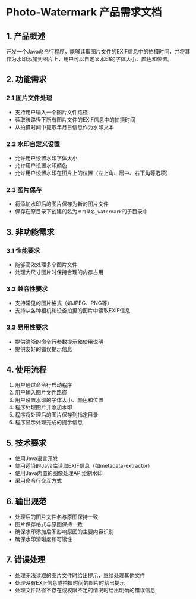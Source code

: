 # Photo-Watermark 产品需求文档

## 1. 产品概述

开发一个Java命令行程序，能够读取图片文件的EXIF信息中的拍摄时间，并将其作为水印添加到图片上，用户可以自定义水印的字体大小、颜色和位置。

## 2. 功能需求

### 2.1 图片文件处理
- 支持用户输入一个图片文件路径
- 读取该路径下所有图片文件的EXIF信息中的拍摄时间
- 从拍摄时间中提取年月日信息作为水印文本

### 2.2 水印自定义设置
- 允许用户设置水印字体大小
- 允许用户设置水印颜色
- 允许用户设置水印在图片上的位置（左上角、居中、右下角等选项）

### 2.3 图片保存
- 将添加水印后的图片保存为新的图片文件
- 保存在原目录下创建的名为`原目录名_watermark`的子目录中

## 3. 非功能需求

### 3.1 性能要求
- 能够高效处理多个图片文件
- 处理大尺寸图片时保持合理的内存占用

### 3.2 兼容性要求
- 支持常见的图片格式（如JPEG、PNG等）
- 支持从各种相机和设备拍摄的图片中读取EXIF信息

### 3.3 易用性要求
- 提供清晰的命令行参数提示和使用说明
- 提供友好的错误提示信息

## 4. 使用流程

1. 用户通过命令行启动程序
2. 用户输入图片文件路径
3. 用户设置水印的字体大小、颜色和位置
4. 程序处理图片并添加水印
5. 程序将处理后的图片保存到指定目录
6. 程序显示处理完成的提示信息

## 5. 技术要求

- 使用Java语言开发
- 使用适当的Java库读取EXIF信息（如metadata-extractor）
- 使用Java内置的图像处理API绘制水印
- 采用命令行交互方式

## 6. 输出规范

- 处理后的图片文件名与原图保持一致
- 图片保存格式与原图保持一致
- 确保水印添加后不影响原图的主要内容识别
- 确保水印清晰度和可读性

## 7. 错误处理

- 处理无法读取的图片文件时给出提示，继续处理其他文件
- 处理没有EXIF信息或拍摄时间的图片时给出提示
- 处理文件路径不存在或权限不足的情况时给出明确的错误信息